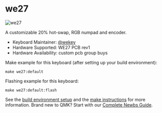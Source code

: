 # we27

![we27](https://i.imgur.com/DvZ3EBa.jpg)

A customizable 20% hot-swap, RGB numpad and encoder.

* Keyboard Maintainer: [@wekey](https://github.com/wekey-dev)
* Hardware Supported: WE27 PCB rev1
* Hardware Availability: custom pcb group buys

Make example for this keyboard (after setting up your build environment):

    make we27:default

Flashing example for this keyboard:

    make we27:default:flash

See the [build environment setup](https://docs.qmk.fm/#/getting_started_build_tools) and the [make instructions](https://docs.qmk.fm/#/getting_started_make_guide) for more information. Brand new to QMK? Start with our [Complete Newbs Guide](https://docs.qmk.fm/#/newbs).

